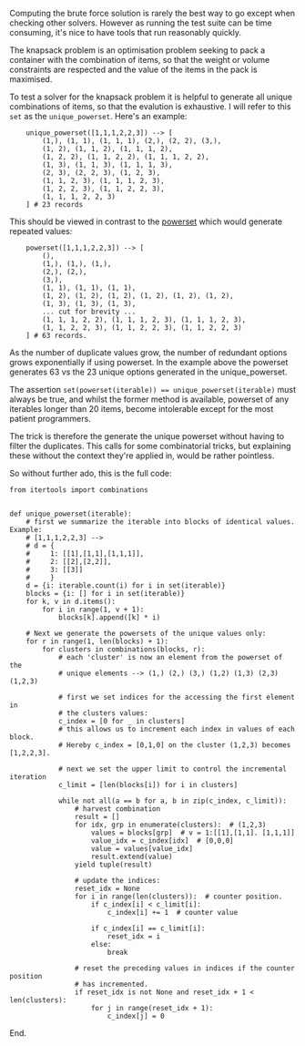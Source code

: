Computing the brute force solution is rarely the best way to go except when checking
other solvers. However as running the test suite can be time consuming, it's nice to 
have tools that run reasonably quickly.

The knapsack problem is an optimisation problem seeking to pack a container with the 
combination of items, so that the weight or volume constraints are respected and the
value of the items in the pack is maximised.

To test a solver for the knapsack problem it is helpful to generate all unique combinations
of items, so that the evalution is exhaustive. I will refer to this `set` as the 
`unique_powerset`. Here's an example:

        unique_powerset([1,1,1,2,2,3]) --> [
            (1,), (1, 1), (1, 1, 1), (2,), (2, 2), (3,),
            (1, 2), (1, 1, 2), (1, 1, 1, 2),
            (1, 2, 2), (1, 1, 2, 2), (1, 1, 1, 2, 2),
            (1, 3), (1, 1, 3), (1, 1, 1, 3),
            (2, 3), (2, 2, 3), (1, 2, 3),
            (1, 1, 2, 3), (1, 1, 1, 2, 3),
            (1, 2, 2, 3), (1, 1, 2, 2, 3),
            (1, 1, 1, 2, 2, 3)
        ] # 23 records

This should be viewed in contrast to the [powerset](https://docs.python.org/3/library/itertools.html#itertools-recipes)
which would generate repeated values:

        powerset([1,1,1,2,2,3]) --> [
            (),
            (1,), (1,), (1,),
            (2,), (2,),
            (3,),
            (1, 1), (1, 1), (1, 1),
            (1, 2), (1, 2), (1, 2), (1, 2), (1, 2), (1, 2),
            (1, 3), (1, 3), (1, 3),
            ... cut for brevity ...
            (1, 1, 1, 2, 2), (1, 1, 1, 2, 3), (1, 1, 1, 2, 3),
            (1, 1, 2, 2, 3), (1, 1, 2, 2, 3), (1, 1, 2, 2, 3)
        ] # 63 records.

As the number of duplicate values grow, the number of redundant options
grows exponentially if using powerset.
In the example above the powerset generates 63 vs the 23 unique options
generated in the unique_powerset.

The assertion `set(powerset(iterable)) == unique_powerset(iterable)` must
always be true, and whilst the former method is available, powerset of
any iterables longer than 20 items, become intolerable except for the most
patient programmers.

The trick is therefore the generate the unique powerset without having to filter 
the duplicates. This calls for some combinatorial tricks, but explaining these 
without the context they're applied in, would be rather pointless.

So without further ado, this is the full code:

    from itertools import combinations
    
    
    def unique_powerset(iterable):
        # first we summarize the iterable into blocks of identical values. Example:
        # [1,1,1,2,2,3] -->
        # d = {
        #     1: [[1],[1,1],[1,1,1]],
        #     2: [[2],[2,2]],
        #     3: [[3]]
        #     }
        d = {i: iterable.count(i) for i in set(iterable)}
        blocks = {i: [] for i in set(iterable)}
        for k, v in d.items():
            for i in range(1, v + 1):
                blocks[k].append([k] * i)
    
        # Next we generate the powersets of the unique values only:
        for r in range(1, len(blocks) + 1):
            for clusters in combinations(blocks, r):
                # each 'cluster' is now an element from the powerset of the
                # unique elements --> (1,) (2,) (3,) (1,2) (1,3) (2,3) (1,2,3)
    
                # first we set indices for the accessing the first element in
                # the clusters values:
                c_index = [0 for _ in clusters]
                # this allows us to increment each index in values of each block.
                # Hereby c_index = [0,1,0] on the cluster (1,2,3) becomes [1,2,2,3].
    
                # next we set the upper limit to control the incremental iteration
                c_limit = [len(blocks[i]) for i in clusters]
    
                while not all(a == b for a, b in zip(c_index, c_limit)):
                    # harvest combination
                    result = []
                    for idx, grp in enumerate(clusters):  # (1,2,3)
                        values = blocks[grp]  # v = 1:[[1],[1,1]. [1,1,1]]
                        value_idx = c_index[idx]  # [0,0,0]
                        value = values[value_idx]
                        result.extend(value)
                    yield tuple(result)
    
                    # update the indices:
                    reset_idx = None
                    for i in range(len(clusters)):  # counter position.
                        if c_index[i] < c_limit[i]:
                            c_index[i] += 1  # counter value
    
                        if c_index[i] == c_limit[i]:
                            reset_idx = i
                        else:
                            break
    
                    # reset the preceding values in indices if the counter position
                    # has incremented.
                    if reset_idx is not None and reset_idx + 1 < len(clusters):
                        for j in range(reset_idx + 1):
                            c_index[j] = 0
    

End.

